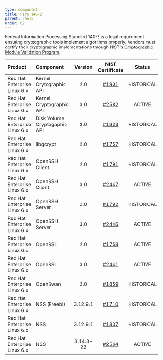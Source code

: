 ```yaml
---
type: component
title: FIPS 140-2
parent: rhel6
order: 02
---
```

Federal Information Processing Standard 140-2 is a legal requirement ensuring cryptographic tools implement algorithms properly. Vendors must certify their cryptographic implementations through NIST's [Cryptographic Module Validation Program](https://csrc.nist.gov/Projects/Cryptographic-Module-Validation-Program).

| Product | Component | Version | NIST Certificate | Status | Sunset/Expiration? |
|:--------|:----------|:-------:|:----------------:|:------:|:------------------:|
| Red Hat Enterprise Linux 6.x | Kernel Crytographic API | 2.0 | [#1901](https://csrc.nist.gov/Projects/Cryptographic-Module-Validation-Program/Certificate/1901) | HISTORICAL | - |
| Red Hat Enterprise Linux 6.x | Kernel Cryptographic API | 3.0 | [#2582](https://csrc.nist.gov/Projects/Cryptographic-Module-Validation-Program/Certificate/2582) | ACTIVE | 4/11/2021 |
| Red Hat Enterprise Linux 6.x | Disk Volume Cryptogaphic API | 2.0 | [#1933](https://csrc.nist.gov/Projects/Cryptographic-Module-Validation-Program/Certificate/1933) | HISTORICAL | - |
| Red Hat Enterprise Linux 6.x | libgcrypt | 2.0 | [#1757](https://csrc.nist.gov/Projects/Cryptographic-Module-Validation-Program/Certificate/1757) | HISTORICAL | - |
| Red Hat Enterprise Linux 6.x | OpenSSH Client | 2.0 | [#1791](https://csrc.nist.gov/Projects/Cryptographic-Module-Validation-Program/Certificate/1791) | HISTORICAL | - |
| Red Hat Enterprise Linux 6.x | OpenSSH Client | 3.0 | [#2447](https://csrc.nist.gov/Projects/Cryptographic-Module-Validation-Program/Certificate/2447) | ACTIVE | 4/27/2021 |
| Red Hat Enterprise Linux 6.x | OpenSSH Server | 2.0 | [#1792](https://csrc.nist.gov/Projects/Cryptographic-Module-Validation-Program/Certificate/1792) | HISTORICAL | - |
| Red Hat Enterprise Linux 6.x | OpenSSH Server | 3.0 | [#2446](https://csrc.nist.gov/Projects/Cryptographic-Module-Validation-Program/Certificate/2446) | ACTIVE | 4/27/2021 |
| Red Hat Enterprise Linux 6.x | OpenSSL | 2.0 | [#1758](https://csrc.nist.gov/Projects/Cryptographic-Module-Validation-Program/Certificate/1758) | ACTIVE | - |
| Red Hat Enterprise Linux 6.x | OpenSSL | 3.0 | [#2441](https://csrc.nist.gov/Projects/Cryptographic-Module-Validation-Program/Certificate/2441) | ACTIVE | 12/20/2021 |
| Red Hat Enterprise Linux 6.x | OpenSwan | 2.0 | [#1859](https://csrc.nist.gov/Projects/Cryptographic-Module-Validation-Program/Certificate/1859) | HISTORICAL | - |
| Red Hat Enterprise Linux 6.x | NSS (Freebl) | 3.12.9.1 | [#1710](https://csrc.nist.gov/Projects/Cryptographic-Module-Validation-Program/Certificate/1710) | HISTORICAL | - |
| Red Hat Enterprise Linux 6.x | NSS | 3.12.9.1 | [#1837](https://csrc.nist.gov/Projects/Cryptographic-Module-Validation-Program/Certificate/1837) | HISTORICAL | - |
| Red Hat Enterprise Linux 6.x | NSS | 3.14.3-22 | [#2564](https://csrc.nist.gov/Projects/Cryptographic-Module-Validation-Program/Certificate/2564) | ACTIVE | 2/16/2021 |
